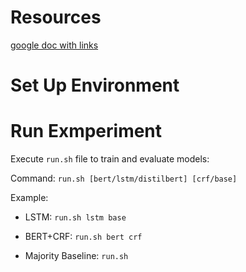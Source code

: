 # Resources

[google doc with links](https://docs.google.com/document/d/1xYfsBLmHbwjzAoeOfT5YLmYt7ywi4LlZl88IX51toGA/edit)


# Set Up Environment

# Run Exmperiment

Execute ``run.sh`` file to train and evaluate models:

Command: ``run.sh [bert/lstm/distilbert] [crf/base]``

Example:

- LSTM: ``run.sh lstm base``

- BERT+CRF: ``run.sh bert crf``

- Majority Baseline: ``run.sh``
